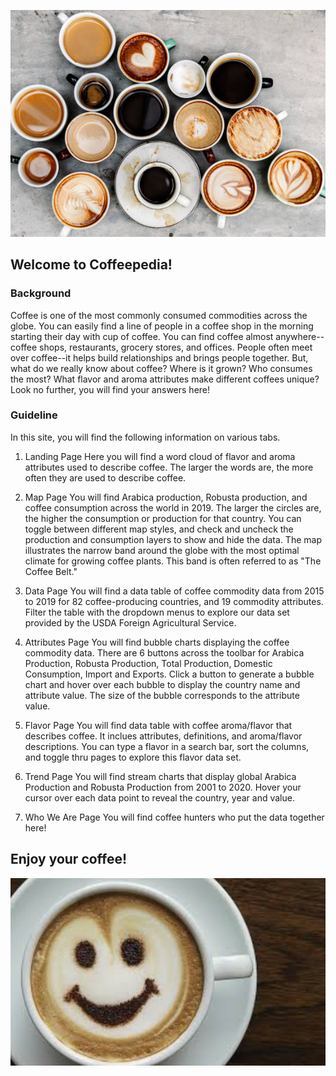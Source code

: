 ![coffee](coffee.png)
## Welcome to Coffeepedia!

### Background
Coffee is one of the most commonly consumed commodities across the globe. You can easily find a line of people in a coffee shop in the morning starting their day with cup of coffee. You can find coffee almost anywhere--coffee shops, restaurants, grocery stores, and offices. People often meet over coffee--it helps build relationships and brings people together. But, what do we really know about coffee? Where is it grown? Who consumes the most? What flavor and aroma attributes make different coffees unique? Look no further, you will find your answers here!

### Guideline
In this site, you will find the following information on various tabs.

1) Landing Page
Here you will find a word cloud of flavor and aroma attributes used to describe coffee. The larger the words are, the more often they are used to describe coffee.

2) Map Page
You will find Arabica production, Robusta production, and coffee consumption across the world in 2019. The larger the circles are, the higher the consumption or production for that country. You can toggle between different map styles, and check and uncheck the production and consumption layers to show and hide the data. The map illustrates the narrow band around the globe with the most optimal climate for growing coffee plants. This band is often referred to as "The Coffee Belt."

3) Data Page
You will find a data table of coffee commodity data from 2015 to 2019 for 82 coffee-producing countries, and 19 commodity attributes. Filter the table with the dropdown menus to explore our data set provided by the USDA Foreign Agricultural Service.

4) Attributes Page
You will find bubble charts displaying the coffee commodity data. There are 6 buttons across the toolbar for Arabica Production, Robusta Production, Total Production, Domestic Consumption, Import and Exports. Click a button to generate a bubble chart and hover over each bubble to display the country name and attribute value. The size of the bubble corresponds to the attribute value.

5) Flavor Page
You will find data table with coffee aroma/flavor that describes coffee. It inclues attributes, definitions, and aroma/flavor descriptions. You can type a flavor in a search bar, sort the columns, and toggle thru pages to explore this flavor data set.

6) Trend Page
You will find stream charts that display global Arabica Production and Robusta Production from 2001 to 2020. Hover your cursor over each data point to reveal the country, year and value.

7) Who We Are Page
You will find coffee hunters who put the data together here! 

## Enjoy your coffee!
![smiley](smiley.png)
